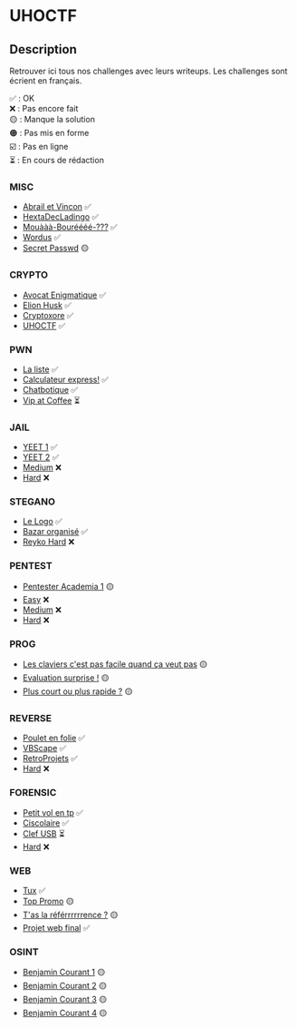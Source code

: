 # UHOCTF


## Description

Retrouver ici tous nos challenges avec leurs writeups.
Les challenges sont écrient en français.

✅ : OK  
❌ : Pas encore fait  
🟡 : Manque la solution  
🟠 : Pas mis en forme  
☑️ : Pas en ligne  
⏳ : En cours de rédaction  

### MISC

- [Abrail et Vincon](MISC/Abrail-et-Vincon/README.md) ✅
- [HextaDecLadingo](MISC/HextaDecLadingo/README.md) ✅
- [Mouààà-Bouréééé-???](MISC/Mouaa-bourree/README.md) ✅
- [Wordus](MISC/Wordus/README.md) ✅
- [Secret Passwd](MISC/Secret-Passwd/README.md) 🟡

### CRYPTO

- [Avocat Enigmatique](CRYPTO/Avocat-enigmatique/README.md) ✅
- [Elion Husk](CRYPTO/Elion-Husk/README.md) ✅
- [Cryptoxore](CRYPTO/Cryptoxore/README.md) ✅
- [UHOCTF](CRYPTO/UHOCTF/README.md) ✅

### PWN

- [La liste](PWN/La-liste/README.md) ✅
- [Calculateur express!](PWN/Calculateur-Express/README.md) ✅
- [Chatbotique](PWN/Chatbotique/README.md) ✅
- [Vip at Coffee](PWN/Vip-at-coffee/README.md) ⏳

### JAIL

- [YEET 1](JAIL/Yeet-1/README.md) ✅
- [YEET 2](JAIL/Yeet-2/README.md) ✅
- [Medium](JAIL/Medium/README.md) ❌
- [Hard](JAIL/Hard/README.md) ❌

### STEGANO

- [Le Logo](STEGANO/Le-Logo/README.md) ✅
- [Bazar organisé](STEGANO/Bazar-organise/README.md) ✅
- [Reyko Hard](STEGANO/Reyko-Hard/README.md) ❌

### PENTEST

- [Pentester Academia 1](PENTEST/Academia-1/README.md) 🟡
- [Easy](PENTEST/Easy/README.md) ❌
- [Medium](PENTEST/Medium/README.md) ❌
- [Hard](PENTEST/Hard/README.md) ❌

### PROG

- [Les claviers c'est pas facile quand ça veut pas](PROG/azertyu/README.md) 🟡
- [Evaluation surprise !](PROG/evaluation-surpise-!/README.md) 🟡
- [Plus court ou plus rapide ?](PROG/dijkstra/README.md) 🟡

### REVERSE

- [Poulet en folie](REVERSE/Poulet-en-folie/README.md) ✅
- [VBScape](REVERSE/VBScape/README.md) ✅
- [RetroProjets](REVERSE/RetroProjets/README.md) ✅
- [Hard](PWN/Hard/README.md) ❌

### FORENSIC 

- [Petit vol en tp](FORENSIC/Petit-vol-en-tp/README.md) ✅
- [Ciscolaire](FORENSIC/Ciscolaire/README.md) ✅
- [Clef USB](FORENSIC/Clef-USB/README.md) ⏳
- [Hard](FORENSIC/Hard/README.md) ❌

### WEB

- [Tux](WEB/Tux/README.md) ✅
- [Top Promo](WEB/top-promo/README.md) 🟡
- [T'as la référrrrrrence ?](WEB/referrrrrence/README.md) 🟡
- [Projet web final](WEB/Projet-web-final/README.md) ✅

### OSINT

- [Benjamin Courant 1](OSINT/Benjamin-Courant-1/README.md) 🟡
- [Benjamin Courant 2](OSINT/Benjamin-Courant-2/README.md) 🟡
- [Benjamin Courant 3](OSINT/Benjamin-Courant-3/README.md) 🟡
- [Benjamin Courant 4](OSINT/Benjamin-Courant-4/README.md) 🟡


